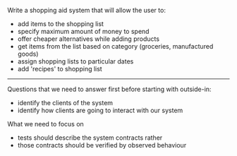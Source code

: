 Write a shopping aid system that will allow the user to:
* add items to the shopping list
* specify maximum amount of money to spend
* offer cheaper alternatives while adding products
* get items from the list based on category (groceries, manufactured goods)
* assign shopping lists to particular dates
* add 'recipes' to shopping list

---

Questions that we need to answer first before starting with outside-in:
* identify the clients of the system
* identify how clients are going to interact with our system

What we need to focus on
* tests should describe the system contracts rather
* those contracts should be verified by observed behaviour